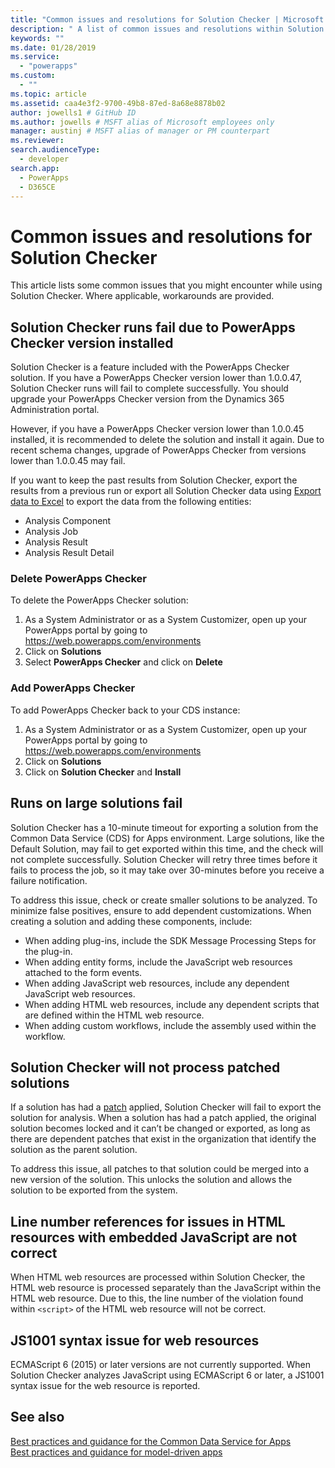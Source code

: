 ```yaml
---
title: "Common issues and resolutions for Solution Checker | Microsoft Docs" # Intent and product brand in a unique string of 43-59 chars including spaces"
description: " A list of common issues and resolutions within Solution Checker"
keywords: ""
ms.date: 01/28/2019
ms.service:
  - "powerapps"
ms.custom:
  - ""
ms.topic: article
ms.assetid: caa4e3f2-9700-49b8-87ed-8a68e8878b02
author: jowells1 # GitHub ID
ms.author: jowells # MSFT alias of Microsoft employees only
manager: austinj # MSFT alias of manager or PM counterpart
ms.reviewer: 
search.audienceType: 
  - developer
search.app: 
  - PowerApps
  - D365CE
---
```

# Common issues and resolutions for Solution Checker

This article lists some common issues that you might encounter while using Solution Checker. Where applicable, workarounds are provided.

<!-- Using this article as the template: https://docs.microsoft.com/en-us/powerapps/maker/canvas-apps/common-issues-and-resolutions -->

## Solution Checker runs fail due to PowerApps Checker version installed
Solution Checker is a feature included with the PowerApps Checker solution.  If you have a PowerApps Checker version lower than 1.0.0.47, Solution Checker runs will fail to complete successfully. You should upgrade your PowerApps Checker version from the Dynamics 365 Administration portal. 

However, if you have a PowerApps Checker version lower than 1.0.0.45 installed, it is recommended to delete the solution and install it again. Due to recent schema changes, upgrade of PowerApps Checker from versions lower than 1.0.0.45 may fail.

If you want to keep the past results from Solution Checker, export the results from a previous run or export all Solution Checker data using [Export data to Excel](../../user/export-data-excel.md) to export the data from the following entities:

- Analysis Component
- Analysis Job
- Analysis Result
- Analysis Result Detail

### Delete PowerApps Checker

To delete the PowerApps Checker solution:

1. As a System Administrator or as a System Customizer, open up your PowerApps portal by going to https://web.powerapps.com/environments
2. Click on **Solutions**
3. Select **PowerApps Checker** and click on **Delete**

### Add PowerApps Checker

To add PowerApps Checker back to your CDS instance:

1. As a System Administrator or as a System Customizer, open up your PowerApps portal by going to https://web.powerapps.com/environments
2. Click on **Solutions**
3. Click on **Solution Checker** and **Install**

## Runs on large solutions fail

Solution Checker has a 10-minute timeout for exporting a solution from the Common Data Service (CDS) for Apps environment. Large solutions, like the Default Solution, may fail to get exported within this time, and the check will not complete successfully. Solution Checker will retry three times before it fails to process the job, so it may take over 30-minutes before you receive a failure notification.

To address this issue, check or create smaller solutions to be analyzed. To minimize false positives, ensure to add dependent customizations. When creating a solution and adding these components, include:

- When adding plug-ins, include the SDK Message Processing Steps for the plug-in.
- When adding entity forms, include the JavaScript web resources attached to the form events.  
- When adding JavaScript web resources, include any dependent JavaScript web resources.
- When adding HTML web resources, include any dependent scripts that are defined within the HTML web resource.
- When adding custom workflows, include the assembly used within the workflow.

## Solution Checker will not process patched solutions

If a solution has had a [patch](https://docs.microsoft.com/powerapps/developer/common-data-service/create-patches-simplify-solution-updates) applied, Solution Checker will fail to export the solution for analysis. When a solution has had a patch applied, the original solution becomes locked and it can’t be changed or exported, as long as there are dependent patches that exist in the organization that identify the solution as the parent solution.

To address this issue, all patches to that solution could be merged into a new version of the solution. This unlocks the solution and allows the solution to be exported from the system. 

## Line number references for issues in HTML resources with embedded JavaScript are not correct 

When HTML web resources are processed within Solution Checker, the HTML web resource is processed separately than the JavaScript within the HTML web resource. Due to this, the line number of the violation found within `<script>` of the HTML web resource will not be correct.

## JS1001 syntax issue for web resources

ECMAScript 6 (2015) or later versions are not currently supported. When Solution Checker analyzes JavaScript using ECMAScript 6 or later, a JS1001 syntax issue for the web resource is reported.  

## See also
[Best practices and guidance for the Common Data Service for Apps](../../developer/common-data-service/best-practices/index.md)<br />
[Best practices and guidance for model-driven apps](../../developer/model-driven-apps/best-practices/index.md)<br />
